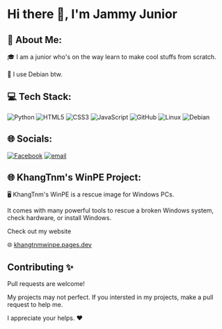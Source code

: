 # Hi there 👋, I'm Jammy Junior


## 💫 About Me:
🎓 I am a junior who's on the way learn to make cool stuffs from scratch.<br><br>🗿 I use Debian btw.



## 💻 Tech Stack:
![Python](https://img.shields.io/badge/python-3670A0?style=for-the-badge&logo=python&logoColor=ffdd54) ![HTML5](https://img.shields.io/badge/html5-%23E34F26.svg?style=for-the-badge&logo=html5&logoColor=white) ![CSS3](https://img.shields.io/badge/css3-%231572B6.svg?style=for-the-badge&logo=css3&logoColor=white) ![JavaScript](https://img.shields.io/badge/javascript-%23323330.svg?style=for-the-badge&logo=javascript&logoColor=%23F7DF1E) ![GitHub](https://img.shields.io/badge/github-%23121011.svg?style=for-the-badge&logo=github&logoColor=white) ![Linux](https://img.shields.io/badge/Linux-FCC624?style=for-the-badge&logo=linux&logoColor=black) ![Debian](https://img.shields.io/badge/Debian-D70A53?style=for-the-badge&logo=debian&logoColor=white) 

## 🌐 Socials:
[![Facebook](https://img.shields.io/badge/Facebook-%231877F2.svg?logo=Facebook&logoColor=white)](https://facebook.com/facebook.khangtnm) [![email](https://img.shields.io/badge/Email-D14836?logo=gmail&logoColor=white)](mailto:trannguyenminhkhang0000@gmail.com) 

## 🌐 KhangTnm's WinPE Project:
🖥️ KhangTnm's WinPE is a rescue image for Windows PCs.

   It comes with many powerful tools to rescue a broken Windows system, check hardware, or install Windows.

   Check out my website

🌐 [khangtnmwinpe.pages.dev](https://khangtnmwinpe.pages.dev)

## Contributing ✨

Pull requests are welcome! 

My projects may not perfect. If you intersted in my projects, make a pull request to help me.

I appreciate your helps. ❤️
